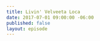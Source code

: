 ```yaml
---
title: Livin' Velveeta Loca
date: 2017-07-01 09:00:00 -06:00
published: false
layout: episode
---
```


